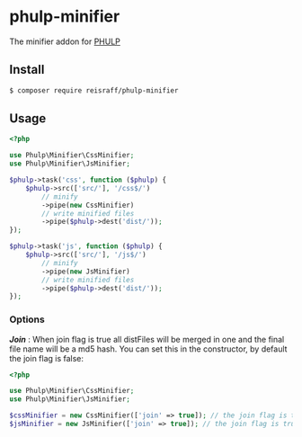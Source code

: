 # phulp-minifier

The minifier addon for [PHULP](https://github.com/reisraff/phulp)

## Install

```bash
$ composer require reisraff/phulp-minifier
```

## Usage

```php
<?php

use Phulp\Minifier\CssMinifier;
use Phulp\Minifier\JsMinifier;

$phulp->task('css', function ($phulp) {
    $phulp->src(['src/'], '/css$/')
        // minify
        ->pipe(new CssMinifier)
        // write minified files
        ->pipe($phulp->dest('dist/'));
});

$phulp->task('js', function ($phulp) {
    $phulp->src(['src/'], '/js$/')
        // minify
        ->pipe(new JsMinifier)
        // write minified files
        ->pipe($phulp->dest('dist/'));
});

```

### Options

***Join*** : When join flag is true all distFiles will be merged in
one and the final file name will be a md5 hash. You can set this in
the constructor, by default the join flag is false:

```php
<?php

use Phulp\Minifier\CssMinifier;
use Phulp\Minifier\JsMinifier;

$cssMinifier = new CssMinifier(['join' => true]); // the join flag is true
$jsMinifier = new JsMinifier(['join' => true]); // the join flag is true

```
